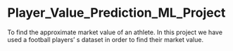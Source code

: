 # Player_Value_Prediction_ML_Project
To find the approximate market value of an athlete. In this project we have used a football players’ s dataset in order to find their market value.
